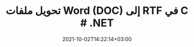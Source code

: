 ---
############################# Static ############################
layout: "autogen-gist"
date: 2021-10-02T14:22:14+03:00
draft: false
path: "ar/total/net/conversion/doc-to-rtf/"
other_out_formats: "PDF DOC DOCX DOCM DOT DOTX DOTM TXT RTF HTML HTM MHTML MHT XLS XLSX XLSM XLSB XLT XLTX XLTM XLAM CSV TSV DIF SXC FODS PPT PPTX PPS PPSX PPSM POT POTX PPTM POTM ODT OTT OTP ODP ODS EMZ WMZ SVG SVGZ XPS TEX DCM WMF EMF BMP PNG GIF JPEG TIFF ICO WEBP JP2 TGA PSB PSD EPUB MD FODP JPG"
ad_headline: "تحويل DOC إلى RTF | .NET"
ad_description: "الحل الأكثر دقة لتحويل ملفات DOC إلى RTF لتطبيقات .NET الخاصة بك."

############################# Head ############################
head_title: "تحويل DOC إلى RTF في C # ASP.NET | تحويل مستند Word .NET"
head_description: "NET معالجة النصوص تحويل المستندات API. قم بتحويل DOC إلى RTF وأكثر من 100 صورة وتنسيقات ملفات أخرى في تطبيقات .NET (C # و VB.NET و ASP.NET و .NET Core). اعرض مستند RTF المحول على أنه عارض HTML."

############################# Header ############################
title: "تحويل ملفات Word (DOC) إلى RTF في C # .NET"
description: "قم بتحويل DOC (ملفات Word) برمجيًا إلى RTF في تطبيقات C # VB.NET و ASP.NET باستخدام ميزات تحويل المستندات المرنة التي تتيح لك تخصيص مظهر المستند الناتج. قم بتحويل جميع تنسيقات مستندات معالجة الكلمات الشائعة إلى جداول بيانات Excel وعروض PowerPoint التقديمية و PDF و Photoshop والكتاب الإلكتروني وتنسيقات ملفات الويب والصور. توفر واجهة برمجة تطبيقات التحويل الأصلية لـ .NET خيارات متعددة لتحويل المستندات لتحويل المستند بأكمله أو اختيار صفحات معينة من ملف المستند المصدر بناءً على أرقام الصفحات الانتقائية أو نطاقات الصفحات والتحويل بسهولة إلى تنسيق مستند مدعوم."

############################# SubMenu ############################
submenu:
    enable: false

############################# Content ############################
content:
    enable: true
    block:
    - title_left: "كيفية تحويل DOC إلى RTF في C # .NET"
      content_left: |
          اتبع هذه الخطوات البسيطة لتحويل DOC إلى RTF في .NET. اعرض مستند RTF كما هو أو اعرضه على هيئة HTML دون استخدام أي برنامج خارجي.

          -   قم بإنشاء كائن **Converter** لتحويل مستند DOC
          -   اضبط خيارات التحويل لتنسيق RTF
          -   استدعاء **Convert** طريقة **Converter** فئة المثيل للتحويل إلى RTF
          -   عيِّن خيارات عارض HTML
          -   أنشئ كائن **Viewer** لعرض RTF المحول بتنسيق HTML
          
      title_right: "تعليمات التنزيل والتثبيت"
      content_right: |
          أنت تحتاج إلى مساحات أسماء `GroupDocs.Conversion` و `GroupDocs.Viewer` لتحويل تنسيقات ملفات الكلمات إلى مجموعة كبيرة من الصور وأنواع المستندات مثل PDF و Microsoft Office (Word و Excel و PowerPoint و Project و Outlook) و OpenDocument و HTML و مخططات CAD. استكشف [.NET APIs لمستندات Office](https://products.conholdate.com/total/net/) كما هو مقدم من Conholdate.Total.
          
          احصل على ملفات التجميع المعنية من [التنزيلات](https://downloads.conholdate.com/total/net) أو قم بإحضار الحزمة الكاملة من [NuGet](https://www.nuget.org/packages/Conholdate.Total/) لإضافة `Conholdate.Total for .NET` مباشرة في مساحة العمل الخاصة بك.
          
      gisthash: "4f311c07ae9ee691b8afb7960aa6c806"
      gistfile: "word-to-pdf-conversion.cs"

    - title_left: "إضافة نص أو صورة مائية إلى RTF في C #"
      content_left: |
          قم بتحويل المستندات بدقة (DOC إلى RTF) تمامًا مثل الملف الأصلي وقم بتطبيق علامات مائية نصية أو صورية على صفحات المستند المحولة باستخدام C # .NET.

          -   قم بإنشاء كائن **Converter** لتحويل مستند DOC
          -   إنشاء مثيل جديد من فئة **WatermarkOptions**
          -   حدد خصائص العلامة المائية (اللون ، العرض ، النص ، الصورة ، إلخ)
          -   إنشاء فئة **ConvertOptions** المناسبة
          -   قم بتعيين خاصية **Watermark** لمثيل **ConvertOptions**
          -   استدعاء **Convert** طريقة **Converter** فئة المثيل للتحويل إلى RTF
        
      title_right: "استخراج معلومات الوثيقة المصد"
      content_right: |
          لا تسمح ميزة استخراج معلومات المستندات فقط بالحصول على المعلومات الأساسية حول ملف المستند المصدر ولكنها تدعم أيضًا استخراج بعض المعلومات القيمة الخاصة بتنسيق الملف مثل تواريخ بدء المشروع وانتهائه لملف Microsoft Project وأي قيود طباعة على مستند PDF ، قائمة المجلدات المرفقة في ملف بيانات Outlook وما إلى ذلك.

          قم بتحويل تنسيقات ملفات المستندات الشائعة على أنظمة تشغيل مختلفة مثل Windows أو Linux أو macOS أثناء استخدام أنظمة أساسية مثل Windows Azure و Mono و Xamarin.
          
      gisthash: "a15affe15284876ce010a315a09da1f0"
      gistfile: "convert-word-to-pdf-and-add-text-watermark-to-converted-pdf.cs"

    - title_left: "تحويل Word المحمي بكلمة مرور إلى PDF"
      content_left: |
          أصبح الآن تحويل المستندات المحمية بكلمة مرور في .NET أسهل مع Conholdate.Total لـ .NET APIs. ما عليك سوى إضافة بضعة أسطر من كود C # وتحويل مستند Microsoft Word المحمي بكلمة مرور بدقة إلى ملف PDF دون استخدام أي برنامج خارجي.

          -   حدد **LoadOptions** وقم بتعيين كلمة المرور من خيارات التحميل الخاصة بالمستند
          -   قم بإنشاء كائن **Converter** لتحويل مستند Word
          -   إنشاء فئة **PdfConvertOptions**
          -   استدعاء **Convert** طريقة **Converter** فئة المثيل للتحويل إلى PDF
          
      title_right: "تحميل وتحويل المستندات الموجودة عن بعد"
      content_right: |
          باستخدام Conholdate.Total for .NET - يمكن للمطورين تحميل وتحويل المستندات من مختلف المواقع البعيدة وموارد تخزين المستندات السحابية مثل Amazon S3 أو Microsoft Azure Blob أو FTP أو القرص المحلي أو الدفق أو عنوان URL بسيط. عليك فقط تحديد طريقة الحصول على دفق المستند الموجود عن بُعد ثم تمريره إلى فئة المحول كمنشئ.
          
          تعد Conholdate.Total لـ .NET APIs أصلية لـ Windows Forms أو ASP.NET أو WPF أو WCF أو أي نوع من التطبيقات القائمة على .NET Framework 2.0 أو إصدار لاحق.
          
      gisthash: "3b7541492166a47d49ca85c55b531055"
      gistfile: "convert-password-protected-word-to-pdf.cs"

############################# About Formats ############################
about_formats:
    enable: false
############################# More Formats ############################
more_formats:
    enable: true
    auto: false
    other_out_formats: PDF DOC DOCX DOCM DOT DOTX DOTM TXT RTF HTML HTM MHTML MHT XLS XLSX XLSM XLSB XLT XLTX XLTM XLAM CSV TSV DIF SXC FODS PPT PPTX PPS PPSX PPSM POT POTX PPTM POTM ODT OTT OTP ODP ODS EMZ WMZ SVG SVGZ XPS TEX DCM WMF EMF BMP PNG GIF JPEG TIFF ICO WEBP JP2 TGA PSB PSD EPUB MD FODP JPG
############################# Back to top ###############################
back_to_top:
  enable: true
---
